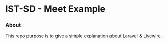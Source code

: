 # IST-SD - Meet Example

### About
This repo purpose is to give a simple explanation about Laravel & Livewire.
